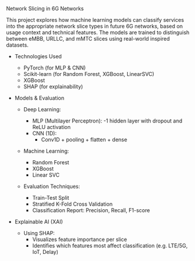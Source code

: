 Network Slicing in 6G Networks

This project explores how machine learning models can classify services into the appropriate network slice types in future 6G networks, 
based on usage context and technical features. The models are trained to distinguish between eMBB, URLLC, and mMTC slices using real-world inspired datasets.

- Technologies Used
  - PyTorch (for MLP & CNN)
  - Scikit-learn (for Random Forest, XGBoost, LinearSVC)
  - XGBoost
  - SHAP (for explainability)

- Models & Evaluation
  - Deep Learning:
    - MLP (Multilayer Perceptron):
      -1 hidden layer with dropout and ReLU activation
    - CNN (1D):
      - Conv1D + pooling + flatten + dense

  - Machine Learning:
    - Random Forest
    - XGBoost
    - Linear SVC
  
  - Evaluation Techniques:
    - Train-Test Split
    - Stratified K-Fold Cross Validation
    - Classification Report: Precision, Recall, F1-score
  
- Explainable AI (XAI)
  - Using SHAP:
    - Visualizes feature importance per slice
    - Identifies which features most affect classification (e.g. LTE/5G, IoT, Delay)
